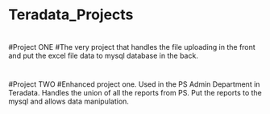 # Teradata_Projects
#
#
#Project ONE
#The very project that handles the file uploading in the front and put the excel file data to mysql database in the back.
#
#Project TWO
#Enhanced project one. Used in the PS Admin Department in Teradata. Handles the union of all the reports from PS. Put the reports to the mysql and allows data manipulation.

